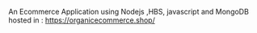 An Ecommerce Application using Nodejs ,HBS, javascript and MongoDB hosted in : https://organicecommerce.shop/

